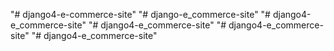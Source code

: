 "# django4-e-commerce-site" 
"# django-e_commerce-site" 
"# django4-e_commerce-site" 
"# django4-e_commerce-site" 
"# django4-e_commerce-site" 
"# django4-e_commerce-site" 
